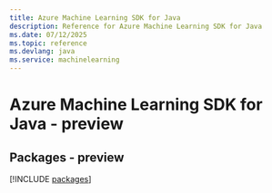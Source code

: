 ```yaml
---
title: Azure Machine Learning SDK for Java
description: Reference for Azure Machine Learning SDK for Java
ms.date: 07/12/2025
ms.topic: reference
ms.devlang: java
ms.service: machinelearning
---
```

# Azure Machine Learning SDK for Java - preview
## Packages - preview
[!INCLUDE [packages](machine-learning-index.md)]